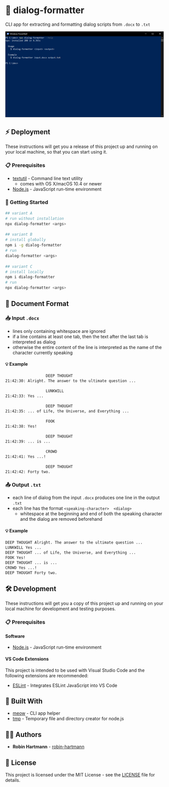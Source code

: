 # 📜 dialog-formatter

CLI app for extracting and formatting dialog scripts from `.docx` to `.txt`

![Usage](docs/images/usage.png)

## ⚡ Deployment

These instructions will get you a release of this project up and running on your local machine, so that you can start using it.

### 📋 Prerequisites

* [textutil](https://ss64.com/osx/textutil.html) - Command line text utility
  * comes with OS X/macOS 10.4 or newer
* [Node.js](https://nodejs.org) - JavaScript run-time environment

### 🚀 Getting Started

```bash
## variant A
# run without installation
npx dialog-formatter <args>

## variant B
# install globally
npm i -g dialog-formatter
# run
dialog-formatter <args>

## variant C
# install locally
npm i dialog-formatter
# run
npx dialog-formatter <args>
```

## 📄 Document Format

### 📥 Input `.docx`

* lines only containing whitespace are ignored
* if a line contains at least one tab, then the text after the last tab is interpreted as dialog
* otherwise the entire content of the line is interpreted as the name of the character currently speaking

#### 💡 Example

```
                  DEEP THOUGHT
21:42:30: Alright. The answer to the ultimate question ...

                  LUNKWILL
21:42:33: Yes ...

                  DEEP THOUGHT
21:42:35: ... of Life, the Universe, and Everything ...

                  FOOK
21:42:38: Yes!

                  DEEP THOUGHT
21:42:39: ... is ...

                  CROWD
21:42:41: Yes ...!

                  DEEP THOUGHT
21:42:42: Forty two.
```

### 📤 Output `.txt`

* each line of dialog from the input `.docx` produces one line in the output `.txt`
* each line has the format `<speaking-character>  <dialog>`
  * whitespace at the beginning and end of both the speaking character and the dialog are removed beforehand

#### 💡 Example

```
DEEP THOUGHT Alright. The answer to the ultimate question ...
LUNKWILL Yes ...
DEEP THOUGHT ... of Life, the Universe, and Everything ...
FOOK Yes!
DEEP THOUGHT ... is ...
CROWD Yes ...!
DEEP THOUGHT Forty two.
```

## 🛠️ Development

These instructions will get you a copy of this project up and running on your local machine for development and testing purposes.

### 📋 Prerequisites

#### Software

* [Node.js](https://nodejs.org) - JavaScript run-time environment

#### VS Code Extensions

This project is intended to be used with Visual Studio Code and the following extensions are recommended:

* [ESLint](https://marketplace.visualstudio.com/items?itemName=dbaeumer.vscode-eslint) - Integrates ESLint JavaScript into VS Code

## 🧰 Built With

* [meow](https://github.com/sindresorhus/meow) - CLI app helper
* [tmp](https://github.com/raszi/node-tmp) - Temporary file and directory creator for node.js

## 👨‍💻 Authors

* **Robin Hartmann** - [robin-hartmann](https://github.com/robin-hartmann)

## 📃 License

This project is licensed under the MIT License - see the [LICENSE](LICENSE) file for details.
